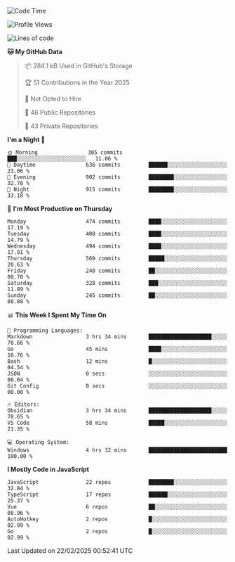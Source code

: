 <!--START_SECTION:waka-->
![Code Time](http://img.shields.io/badge/Code%20Time-918%20hrs%2014%20mins-blue)

![Profile Views](http://img.shields.io/badge/Profile%20Views-13-blue)

![Lines of code](https://img.shields.io/badge/From%20Hello%20World%20I%27ve%20Written-1.1%20million%20lines%20of%20code-blue)

**🐱 My GitHub Data** 

> 📦 284.1 kB Used in GitHub's Storage 
 > 
> 🏆 51 Contributions in the Year 2025
 > 
> 🚫 Not Opted to Hire
 > 
> 📜 46 Public Repositories 
 > 
> 🔑 43 Private Repositories 
 > 
**I'm a Night 🦉** 

```text
🌞 Morning                305 commits         ███░░░░░░░░░░░░░░░░░░░░░░   11.06 % 
🌆 Daytime                636 commits         ██████░░░░░░░░░░░░░░░░░░░   23.06 % 
🌃 Evening                902 commits         ████████░░░░░░░░░░░░░░░░░   32.70 % 
🌙 Night                  915 commits         ████████░░░░░░░░░░░░░░░░░   33.18 % 
```
📅 **I'm Most Productive on Thursday** 

```text
Monday                   474 commits         ████░░░░░░░░░░░░░░░░░░░░░   17.19 % 
Tuesday                  408 commits         ████░░░░░░░░░░░░░░░░░░░░░   14.79 % 
Wednesday                494 commits         ████░░░░░░░░░░░░░░░░░░░░░   17.91 % 
Thursday                 569 commits         █████░░░░░░░░░░░░░░░░░░░░   20.63 % 
Friday                   240 commits         ██░░░░░░░░░░░░░░░░░░░░░░░   08.70 % 
Saturday                 328 commits         ███░░░░░░░░░░░░░░░░░░░░░░   11.89 % 
Sunday                   245 commits         ██░░░░░░░░░░░░░░░░░░░░░░░   08.88 % 
```


📊 **This Week I Spent My Time On** 

```text
💬 Programming Languages: 
Markdown                 3 hrs 34 mins       ████████████████████░░░░░   78.66 % 
Go                       45 mins             ████░░░░░░░░░░░░░░░░░░░░░   16.76 % 
Bash                     12 mins             █░░░░░░░░░░░░░░░░░░░░░░░░   04.54 % 
JSON                     0 secs              ░░░░░░░░░░░░░░░░░░░░░░░░░   00.04 % 
Git Config               0 secs              ░░░░░░░░░░░░░░░░░░░░░░░░░   00.00 % 

🔥 Editors: 
Obsidian                 3 hrs 34 mins       ████████████████████░░░░░   78.65 % 
VS Code                  58 mins             █████░░░░░░░░░░░░░░░░░░░░   21.35 % 

💻 Operating System: 
Windows                  4 hrs 32 mins       █████████████████████████   100.00 % 
```

**I Mostly Code in JavaScript** 

```text
JavaScript               22 repos            ████████░░░░░░░░░░░░░░░░░   32.84 % 
TypeScript               17 repos            ██████░░░░░░░░░░░░░░░░░░░   25.37 % 
Vue                      6 repos             ██░░░░░░░░░░░░░░░░░░░░░░░   08.96 % 
AutoHotkey               2 repos             █░░░░░░░░░░░░░░░░░░░░░░░░   02.99 % 
Go                       2 repos             █░░░░░░░░░░░░░░░░░░░░░░░░   02.99 % 
```




 Last Updated on 22/02/2025 00:52:41 UTC
<!--END_SECTION:waka-->
